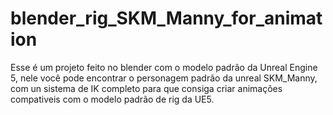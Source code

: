 # blender_rig_SKM_Manny_for_animation
Esse é um projeto feito no blender com o modelo padrão da Unreal Engine 5, nele você pode encontrar o personagem padrão da unreal SKM_Manny, com un sistema de IK completo para que consiga criar animações compativeis com o modelo padrão de rig da UE5.
